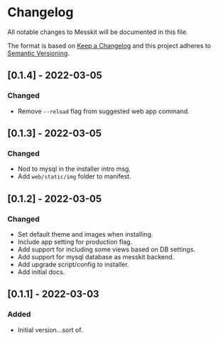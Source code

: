 
# Changelog
All notable changes to Messkit will be documented in this file.

The format is based on [Keep a Changelog](http://keepachangelog.com/en/1.0.0/)
and this project adheres to [Semantic Versioning](http://semver.org/spec/v2.0.0.html).

## [0.1.4] - 2022-03-05
### Changed
- Remove `--reload` flag from suggested web app command.

## [0.1.3] - 2022-03-05
### Changed
- Nod to mysql in the installer intro msg.
- Add `web/static/img` folder to manifest.

## [0.1.2] - 2022-03-05
### Changed
- Set default theme and images when installing.
- Include app setting for production flag.
- Add support for including some views based on DB settings.
- Add support for mysql database as messkit backend.
- Add upgrade script/config to installer.
- Add initial docs.

## [0.1.1] - 2022-03-03
### Added
- Initial version...sort of.
